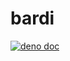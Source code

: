 # bardi

[![deno doc](https://doc.deno.land/badge.svg)](https://raw.githubusercontent.com/melhosseiny/bardi/main/bardi.js)
